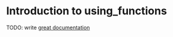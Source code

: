 # Introduction to using_functions

TODO: write [great documentation](http://jacobian.org/writing/what-to-write/)
